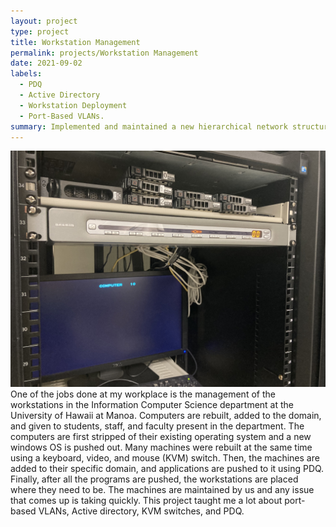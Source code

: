 ```yaml
---
layout: project
type: project
title: Workstation Management
permalink: projects/Workstation Management
date: 2021-09-02
labels:
  - PDQ
  - Active Directory
  - Workstation Deployment
  - Port-Based VLANs. 
summary: Implemented and maintained a new hierarchical network structure for the computer labs in the Information Computer Sciences Department at the University of Hawaii.  
---
```

<div class="ui medium rounded images">
  <img class="ui image" src="../images/KVM.jpg">
</div>
One of the jobs done at my workplace is the management of the workstations in the Information Computer Science department at the University of Hawaii at Manoa. Computers are rebuilt, added to the domain, and given to students, staff, and faculty present in the department. The computers are first stripped of their existing operating system and a new windows OS is pushed out. Many machines were rebuilt at the same time using a keyboard, video, and mouse (KVM) switch. Then, the machines are added to their specific domain, and applications are pushed to it using PDQ. Finally, after all the programs are pushed, the workstations are placed where they need to be. The machines are maintained by us and any issue that comes up is taking quickly. This project taught me a lot about port-based VLANs, Active directory, KVM switches, and PDQ.
